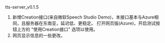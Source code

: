 tts-server_v0.1.5

1. 新增Creation接口(来自微软Speech Studio Demo)，本接口基本与Azure相同，且服务器在东南亚，延迟低、更稳定。 打开网页版(Azure)，开启测试按钮上方的 "使用Creation接口" 选项以使用。
2. 网页显示信息的一些更改。